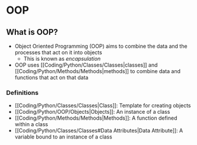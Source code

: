 # OOP

## What is OOP?
- Object Oriented Programming (OOP) aims to combine the data and the processes that act on it into objects
	- This is known as *encapsulation*
- OOP uses [[Coding/Python/Classes/Classes|classes]] and [[Coding/Python/Methods/Methods|methods]] to combine data and functions that act on that data

### Definitions
- [[Coding/Python/Classes/Classes|Class]]: Template for creating objects
- [[Coding/Python/OOP/Objects|Objects]]: An instance of a class
- [[Coding/Python/Methods/Methods|Methods]]: A function defined within a class
- [[Coding/Python/Classes/Classes#Data Attributes|Data Attribute]]: A variable bound to an instance of a class